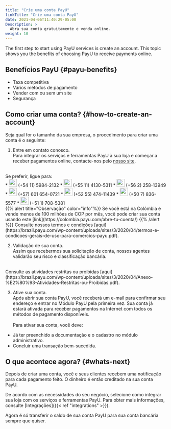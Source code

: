 ```yaml
---
title: "Crie uma conta PayU"
linkTitle: "Crie uma conta PayU"
date: 2021-04-06T11:40:29-05:00
Description: >
  Abra sua conta gratuitamente e venda online.
weight: 10
---
```

The first step to start using PayU services is create an account. This topic shows you the benefits of choosing PayU to receive payments online.

## Benefícios PayU {#payu-benefits}
* Taxa competitiva
* Vários métodos de pagamento
* Vender com ou sem um site
* Segurança

## Como criar uma conta? {#how-to-create-an-account}
Seja qual for o tamanho da sua empresa, o procedimento para criar uma conta é o seguinte:

1. Entre em contato conosco.<br>
Para integrar os serviços e ferramentas PayU à sua loja e começar a receber pagamentos online, contacte-nos pelo [nosso site](https://www.payu.com).<br>
<br>
Se preferir, ligue para:
<br>
* <img src="/assets/Argentina.png" width="25px"/> (+54 11) 5984-2132
* <img src="/assets/Brasil.png" width="25px"/> (+55 11) 4130-5311
* <img src="/assets/Chile.png" width="25px"/> (+56 2) 258-13949
* <img src="/assets/Colombia.png" width="25px"/> (+57) 601 654-0721
* <img src="/assets/Mexico.png" width="25px"/> (+52 55) 474-11439
* <img src="/assets/Panama.png" width="25px"/> (+50 7) 836-5577
* <img src="/assets/Peru.png" width="25px"/> (+51 1) 708-5381
<br>
{{% alert title="Observação" color="info"%}}
Se você está na Colômbia e vende menos de 100 milhões de COP por mês, você pode criar sua conta usando este [link](https://colombia.payu.com/abre-tu-cuenta/)
{{% /alert %}}
Consulte nossos termos e condições [aqui](https://brazil.payu.com/wp-content/uploads/sites/3/2020/04/termos-e-condicoes-gerais-de-uso-para-comercios-payu.pdf).

2. Validação de sua conta.<br>
Assim que recebermos sua solicitação de conta, nossos agentes validarão seu risco e classificação bancária.
<br>
Consulte as atividades restritas ou proibidas [aqui](https://brazil.payu.com/wp-content/uploads/sites/3/2020/04/Anexo-%E2%80%93-Atividades-Restritas-ou-Proibidas.pdf).

3. Ative sua conta.<br>
Após abrir sua conta PayU, você receberá um e-mail para confirmar seu endereço e entrar no Módulo PayU pela primeira vez. Sua conta já estará ativada para receber pagamentos na Internet com todos os métodos de pagamento disponíveis.
<br><br>
Para ativar sua conta, você deve:
- Já ter preenchido a documentação e o cadastro no módulo administrativo.
- Concluir uma transação bem-sucedida.

## O que acontece agora? {#whats-next}
Depois de criar uma conta, você e seus clientes recebem uma notificação para cada pagamento feito. O dinheiro é então creditado na sua conta PayU.

De acordo com as necessidades do seu negócio, selecione como integrar sua loja com os serviços e ferramentas PayU. Para obter mais informações, consulte [Integrações]({{< ref "integrations" >}}).

Agora é só transferir o saldo de sua conta PayU para sua conta bancária sempre que quiser.